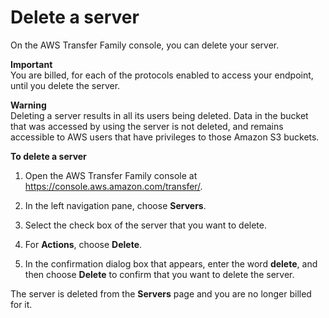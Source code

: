 # Delete a server<a name="delete-server"></a>

On the AWS Transfer Family console, you can delete your server\.

**Important**  
You are billed, for each of the protocols enabled to access your endpoint, until you delete the server\.

**Warning**  
Deleting a server results in all its users being deleted\. Data in the bucket that was accessed by using the server is not deleted, and remains accessible to AWS users that have privileges to those Amazon S3 buckets\.

**To delete a server**

1. Open the AWS Transfer Family console at [https://console\.aws\.amazon\.com/transfer/](https://console.aws.amazon.com/transfer/)\.

1. In the left navigation pane, choose **Servers**\.

1. Select the check box of the server that you want to delete\.

1. For **Actions**, choose **Delete**\.

1. In the confirmation dialog box that appears, enter the word **delete**, and then choose **Delete** to confirm that you want to delete the server\.

 The server is deleted from the **Servers** page and you are no longer billed for it\.